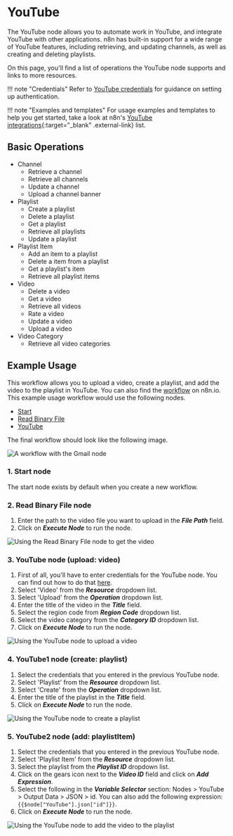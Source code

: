 # YouTube

The YouTube node allows you to automate work in YouTube, and integrate YouTube with other applications. n8n has built-in support for a wide range of YouTube features, including retrieving, and updating channels, as well as creating and deleting playlists. 

On this page, you'll find a list of operations the YouTube node supports and links to more resources.

!!! note "Credentials"
    Refer to [YouTube credentials](/integrations/builtin/credentials/youtube/) for guidance on setting up authentication. 

!!! note "Examples and templates"
    For usage examples and templates to help you get started, take a look at n8n's [YouTube integrations](https://n8n.io/integrations/youtube/){:target="_blank" .external-link} list.


## Basic Operations

* Channel
    * Retrieve a channel
    * Retrieve all channels
    * Update a channel
    * Upload a channel banner
* Playlist
    * Create a playlist
    * Delete a playlist
    * Get a playlist
    * Retrieve all playlists
    * Update a playlist
* Playlist Item
    * Add an item to a playlist
    * Delete a item from a playlist
    * Get a playlist's item
    * Retrieve all playlist items
* Video
    * Delete a video
    * Get a video
    * Retrieve all videos
    * Rate a video
    * Update a video
    * Upload a video
* Video Category
    * Retrieve all video categories

## Example Usage

This workflow allows you to upload a video, create a playlist, and add the video to the playlist in YouTube. You can also find the [workflow](https://n8n.io/workflows/638) on n8n.io. This example usage workflow would use the following nodes.
- [Start](/integrations/builtin/core-nodes/n8n-nodes-base.start/)
- [Read Binary File](/integrations/builtin/core-nodes/n8n-nodes-base.readbinaryfile/)
- [YouTube]()

The final workflow should look like the following image.

![A workflow with the Gmail node](/_images/integrations/builtin/app-nodes/youtube/workflow.png)

### 1. Start node

The start node exists by default when you create a new workflow.

### 2. Read Binary File node

1. Enter the path to the video file you want to upload in the ***File Path*** field.
2. Click on ***Execute Node*** to run the node.

![Using the Read Binary File node to get the video](/_images/integrations/builtin/app-nodes/youtube/readbinaryfile_node.png)



### 3. YouTube node (upload: video)

1. First of all, you'll have to enter credentials for the YouTube node. You can find out how to do that [here](/integrations/builtin/credentials/google/).
2. Select 'Video' from the ***Resource*** dropdown list.
3. Select 'Upload' from the ***Operation*** dropdown list.
4. Enter the title of the video in the ***Title*** field.
5. Select the region code from ***Region Code*** dropdown list.
6. Select the video category from the ***Category ID*** dropdown list.
7. Click on ***Execute Node*** to run the node.


![Using the YouTube node to upload a video](/_images/integrations/builtin/app-nodes/youtube/youtube_node.png)



### 4. YouTube1 node (create: playlist)

1. Select the credentials that you entered in the previous YouTube node.
2. Select 'Playlist' from the ***Resource*** dropdown list.
3. Select 'Create' from the ***Operation*** dropdown list.
4. Enter the title of the playlist in the ***Title*** field.
5. Click on ***Execute Node*** to run the node.


![Using the YouTube node to create a playlist](/_images/integrations/builtin/app-nodes/youtube/youtube1_node.png)



### 5. YouTube2 node (add: playlistItem)

1. Select the credentials that you entered in the previous YouTube node.
2. Select 'Playlist Item' from the ***Resource*** dropdown list.
3. Select the playlist from the ***Playlist ID*** dropdown list.
4. Click on the gears icon next to the ***Video ID*** field and click on ***Add Expression***.
5. Select the following in the ***Variable Selector*** section: Nodes > YouTube > Output Data > JSON > id. You can also add the following expression: `{{$node["YouTube"].json["id"]}}`.
6. Click on ***Execute Node*** to run the node.


![Using the YouTube node to add the video to the playlist](/_images/integrations/builtin/app-nodes/youtube/youtube2_node.png)




